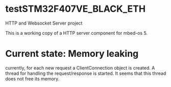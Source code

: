 # testSTM32F407VE_BLACK_ETH
HTTP and Websocket Server project

This is a working copy of a HTTP server component for mbed-os 5.

# Current state: Memory leaking
currently, for each new request a ClientConnection object is created. A thread for handling the request/response is started. It seems that this thread does not free its memory.

